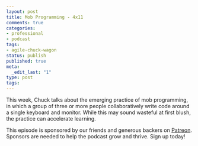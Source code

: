 ```yaml
---
layout: post
title: Mob Programming - 4x11
comments: true
categories:
- professional
- podcast
tags:
- agile-chuck-wagon
status: publish
published: true
meta:
  _edit_last: "1"
type: post
tags:
---
```

<p>This week, Chuck talks about the emerging practice of mob programming, in which a group of three or more people collaboratively write code around a single keyboard and monitor. While this may sound wasteful at first blush, the practice can accelerate learning.</p>
<p>This episode is sponsored by our friends and generous backers on <a href="https://www.patreon.com/agilechuckwagon">Patreon</a>. Sponsors are needed to help the podcast grow and thrive. Sign up today!</p>